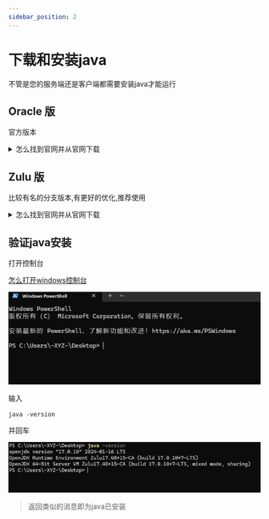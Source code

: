 ```yaml
---
sidebar_position: 2
---
```


# 下载和安装java

不管是您的服务端还是客户端都需要安装java才能运行

## Oracle 版

官方版本

<details> <summary>怎么找到官网并从官网下载</summary>

![](_images/Oracle-1.png)
![](_images/Oracle-2.png)
![](_images/Oracle-3.png)
![](_images/Oracle-4.png)

> 如果再往下翻的话可以看到java8/11

![](_images/Oracle-5.png)

> 但是在这里java8需要登录才能下载
>
> 你可以在下方链接直接下载java8
>
> > https://www.java.com/zh-CN/download/

</details>

## Zulu 版

比较有名的分支版本,有更好的优化,推荐使用

<details> <summary>怎么找到官网并从官网下载</summary>

![](_images/Zulu-1.png)

> 往下翻，找到这个，选择你想要的版本

![](_images/Zulu-2.png)

> 找到64-bit (64位)

![](_images/Zulu-3.png)

> 如果您不能安装此软件（如不兼容），请关闭此文档并`不向`文档编写者们提问，感谢

</details>

## 验证java安装

打开控制台

[怎么打开windows控制台](https://cn.bing.com/search?q=%E6%80%8E%E4%B9%88%E6%89%93%E5%BC%80windows%E6%8E%A7%E5%88%B6%E5%8F%B0)

![](_images/cmd-1.png)

输入

```
java -version
```

并回车

![](_images/cmd-2.png)

> 返回类似的消息即为java已安装